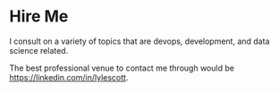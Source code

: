 # Hire Me

I consult on a variety of topics that are devops, development, and data science related.

The best professional venue to contact me through would be https://linkedin.com/in/lylescott.
